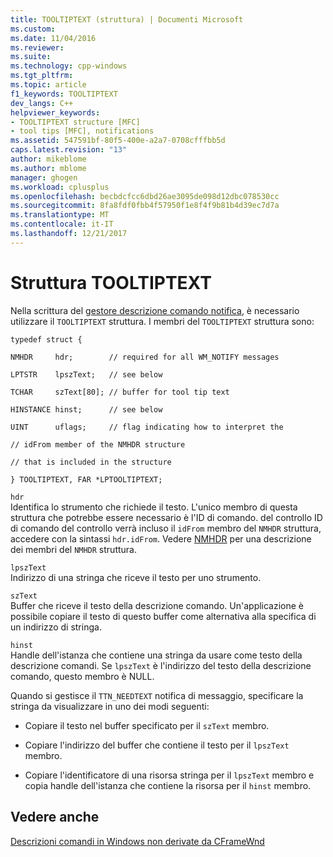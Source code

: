 ```yaml
---
title: TOOLTIPTEXT (struttura) | Documenti Microsoft
ms.custom: 
ms.date: 11/04/2016
ms.reviewer: 
ms.suite: 
ms.technology: cpp-windows
ms.tgt_pltfrm: 
ms.topic: article
f1_keywords: TOOLTIPTEXT
dev_langs: C++
helpviewer_keywords:
- TOOLTIPTEXT structure [MFC]
- tool tips [MFC], notifications
ms.assetid: 547591bf-80f5-400e-a2a7-0708cfffbb5d
caps.latest.revision: "13"
author: mikeblome
ms.author: mblome
manager: ghogen
ms.workload: cplusplus
ms.openlocfilehash: becbdcfcc6dbd26ae3095de098d12dbc078530cc
ms.sourcegitcommit: 8fa8fdf0fbb4f57950f1e8f4f9b81b4d39ec7d7a
ms.translationtype: MT
ms.contentlocale: it-IT
ms.lasthandoff: 12/21/2017
---
```

# <a name="tooltiptext-structure"></a>Struttura TOOLTIPTEXT
Nella scrittura del [gestore descrizione comando notifica](../mfc/handling-ttn-needtext-notification-for-tool-tips.md), è necessario utilizzare il `TOOLTIPTEXT` struttura. I membri del `TOOLTIPTEXT` struttura sono:  
  
 `typedef struct {`  
  
 `NMHDR     hdr;        // required for all WM_NOTIFY messages`  
  
 `LPTSTR    lpszText;   // see below`  
  
 `TCHAR     szText[80]; // buffer for tool tip text`  
  
 `HINSTANCE hinst;      // see below`  
  
 `UINT      uflags;     // flag indicating how to interpret the`  
  
 `// idFrom member of the NMHDR structure`  
  
 `// that is included in the structure`  
  
 `} TOOLTIPTEXT, FAR *LPTOOLTIPTEXT;`  
  
 `hdr`  
 Identifica lo strumento che richiede il testo. L'unico membro di questa struttura che potrebbe essere necessario è l'ID di comando. del controllo ID di comando del controllo verrà incluso il `idFrom` membro del `NMHDR` struttura, accedere con la sintassi `hdr.idFrom`. Vedere [NMHDR](http://msdn.microsoft.com/library/windows/desktop/bb775514) per una descrizione dei membri del `NMHDR` struttura.  
  
 `lpszText`  
 Indirizzo di una stringa che riceve il testo per uno strumento.  
  
 `szText`  
 Buffer che riceve il testo della descrizione comando. Un'applicazione è possibile copiare il testo di questo buffer come alternativa alla specifica di un indirizzo di stringa.  
  
 `hinst`  
 Handle dell'istanza che contiene una stringa da usare come testo della descrizione comandi. Se `lpszText` è l'indirizzo del testo della descrizione comando, questo membro è NULL.  
  
 Quando si gestisce il `TTN_NEEDTEXT` notifica di messaggio, specificare la stringa da visualizzare in uno dei modi seguenti:  
  
-   Copiare il testo nel buffer specificato per il `szText` membro.  
  
-   Copiare l'indirizzo del buffer che contiene il testo per il `lpszText` membro.  
  
-   Copiare l'identificatore di una risorsa stringa per il `lpszText` membro e copia handle dell'istanza che contiene la risorsa per il `hinst` membro.  
  
## <a name="see-also"></a>Vedere anche  
 [Descrizioni comandi in Windows non derivate da CFrameWnd](../mfc/tool-tips-in-windows-not-derived-from-cframewnd.md)

